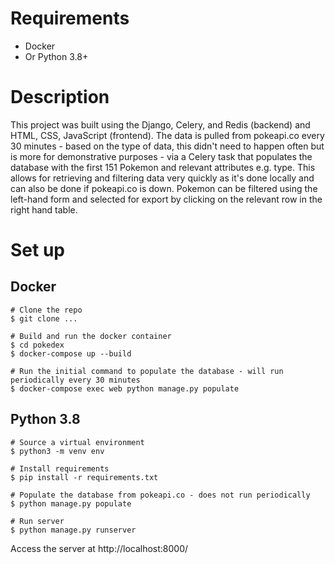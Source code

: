 # Requirements

- Docker
- Or Python 3.8+

# Description

This project was built using the Django, Celery, and Redis (backend) and HTML, CSS, JavaScript (frontend). The data is pulled from pokeapi.co every 30 minutes - based on the type of data, this didn't need to happen often but is more for demonstrative purposes - via a Celery task that populates the database with the first 151 Pokemon and relevant attributes e.g. type. This allows for retrieving and filtering data very quickly as it's done locally and can also be done if pokeapi.co is down. Pokemon can be filtered using the left-hand form and selected for export by clicking on the relevant row in the right hand table.

# Set up

## Docker

```
# Clone the repo
$ git clone ...

# Build and run the docker container
$ cd pokedex
$ docker-compose up --build

# Run the initial command to populate the database - will run periodically every 30 minutes
$ docker-compose exec web python manage.py populate
```

## Python 3.8

```
# Source a virtual environment
$ python3 -m venv env

# Install requirements
$ pip install -r requirements.txt

# Populate the database from pokeapi.co - does not run periodically
$ python manage.py populate

# Run server
$ python manage.py runserver
```

Access the server at http://localhost:8000/
